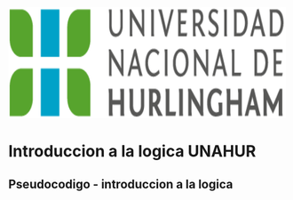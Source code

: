 <img src="logo-reparg.png" alt="logo-unahur" width="500" height="200" />

# Introduccion a la logica UNAHUR

## Pseudocodigo - introduccion a la logica
